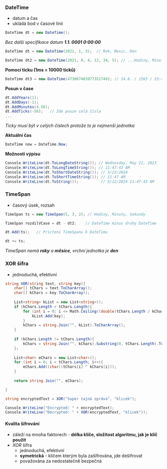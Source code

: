 ### DateTime
- datum a čas
- ukládá bod v časové linii

```csharp
DateTime dt = new DateTime();
```
*Bez další specifikace datum **1.1. 0001  0:00:00***

```csharp
DateTime dt = new DateTime(2021, 1, 3);  // Rok, Mesic, Den

DateTime dt2 = new DateTime(2021, 8, 4, 12, 34, 5); // ...Hodiny, Minuty, Sekundy
```

**Pomocí ticku (1ms = 10000 ticků)**
```csharp
DateTime dt3 = new DateTime(473067463977351749); // 14.6. / 1563 / 23:46:37
```

**Posun v čase**
```csharp
dt.AddYears(1);
dt.AddDays(-1);
dt.AddMinutes(4.56);
dt.AddTicks(-56);   // Zde pouze celá čísla
...
```
*Ticky musí být v celých číslech protože to je nejmenší jednotka*

**Aktuální čas**
```csharp
DateTime now = DateTime.Now;
```

**Možnosti výpisu**
```csharp
Console.WriteLine(dt.ToLongDateString()); // Wednesday, May 22, 2023
Console.WriteLine(dt.ToLongTimeString()); // 11:47:43 AM
Console.WriteLine(dt.ToShortDateString()); // 5/22/2024
Console.WriteLine(dt.ToShortTimeString()); // 11:47 AM
Console.WriteLine(dt.ToString());          // 5/22/2024 11:47:43 AM
```

### TimeSpan
- časový úsek, rozsah

```csharp
TimeSpan ts = new TimeSpan(5, 3, 2); // Hodiny, Minuty, Sekundy

TimeSpan rozdilVCase = dt - dt2;    // DateTime minus druhy DateTime

dt.Add(ts);   // Pricteni TimeSpanu k DateTimu

dt += ts;
```
*TimeSpan nemá **roky** a **měsíce**, vrchní jednotka je **den***

### XOR šifra
- jednoduchá, efektivní
```csharp
string XOR(string text, string key){
	char[] tChars = text.ToCharArray();
	char[] kChars = key.ToCharArray();
	
	List<string> kList = new List<string>();
	if (kChars.Length < tChars.Length){
		for (int i = 0; i <= Math.Ceiling((double)tChars.Length / kChars.Length); i++){
			kList.Add(key);
		}
		kChars = string.Join("", kList).ToCharArray();
	}
	
	if (kChars.Length != tChars.Length){
		kChars = string.Join("", kChars).Substring(0, tChars.Length).ToCharArray();
	};
	
	List<char> eChars = new List<char>();
	for (int i = 0; i < tChars.Length; i++){
		eChars.Add((char)(tChars[i] ^ kChars[i]));
	}
	
	return string.Join("", eChars);

}

string encryptedText = XOR("Super tajná zpráva", "klicek");

Console.WriteLine("Encrypted: " + encryptedText);
Console.WriteLine("Decrypted: " + XOR(encryptedText, "klicek"));
```
#### Kvalita šifrování
- záleží na mnoha faktorech - **délka klíče, složitost algoritmu, jak je klíč použit**
- *XOR* šifra
	- jednoduchá, efektivní
	- **symetrická** - klíčem kterým byla zašifrována, jde dešifrovat 
	- považována za nedostatečně bezpečná
